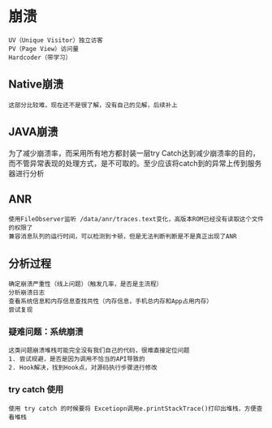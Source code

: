 # 崩溃
    UV（Unique Visitor）独立访客
    PV（Page View）访问量
    Hardcoder（带学习）
## Native崩溃
    这部分比较难，现在还不是很了解，没有自己的见解，后续补上
## JAVA崩溃
为了减少崩溃率，而采用所有地方都封装一层try Catch达到减少崩溃率的目的，而不管异常表现的处理方式，是不可取的。至少应该将catch到的异常上传到服务器进行分析
## ANR
    使用FileObserver监听 /data/anr/traces.text变化，高版本ROM已经没有读取这个文件的权限了
    兼容消息队列的运行时间，可以检测到卡顿，但是无法判断判断是不是真正出现了ANR
## 分析过程
    确定崩溃严重性（线上问题）（触发几率，是否是主流程）
    分析崩溃日志
    查看系统信息和内存信息查找共性（内存信息，手机总内存和App占用内存）
    尝试复现
### 疑难问题：系统崩溃
    这类问题崩溃堆栈可能完全没有我们自己的代码，很难直接定位问题
    1. 尝试规避，是否是因为调用不恰当的API导致的
    2. Hook解决，找到Hook点，对源码执行步骤进行修改
### try catch 使用
    使用 try catch 的时候要将 Excetiopn调用e.printStackTrace()打印出堆栈，方便查看堆栈 

    
   
    
    
    
    
    
   
    
